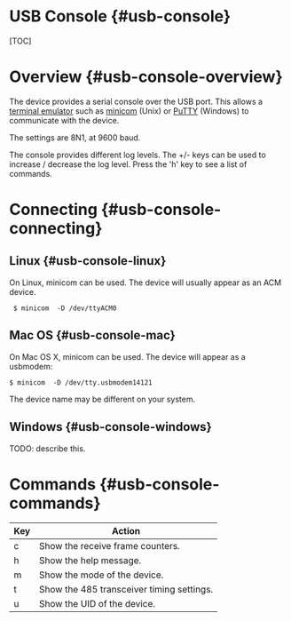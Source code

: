 USB Console  {#usb-console}
================

[TOC]

# Overview {#usb-console-overview}

The device provides a serial console over the USB port. This allows a
[terminal emulator](
https://en.wikipedia.org/wiki/Terminal_emulation)
such as [minicom](http://linux.die.net/man/1/minicom) (Unix) or
[PuTTY](http://www.chiark.greenend.org.uk/~sgtatham/putty/download.html)
(Windows) to communicate with the device.

The settings are 8N1, at 9600 baud.

The console provides different log levels. The +/- keys can be used to
increase / decrease the log level. Press the 'h' key to see a list of
commands.

# Connecting {#usb-console-connecting}

## Linux {#usb-console-linux}

On Linux, minicom can be used. The device will usually appear as an ACM device.

     $ minicom  -D /dev/ttyACM0

## Mac OS {#usb-console-mac}

On Mac OS X, minicom can be used. The device will appear as a usbmodem:

    $ minicom  -D /dev/tty.usbmodem14121

The device name may be different on your system.

## Windows {#usb-console-windows}

TODO: describe this.

# Commands {#usb-console-commands}

Key | Action
--- | -------------
c   | Show the receive frame counters.
h   | Show the help message.
m   | Show the mode of the device.
t   | Show the 485 transceiver timing settings.
u   | Show the UID of the device.
